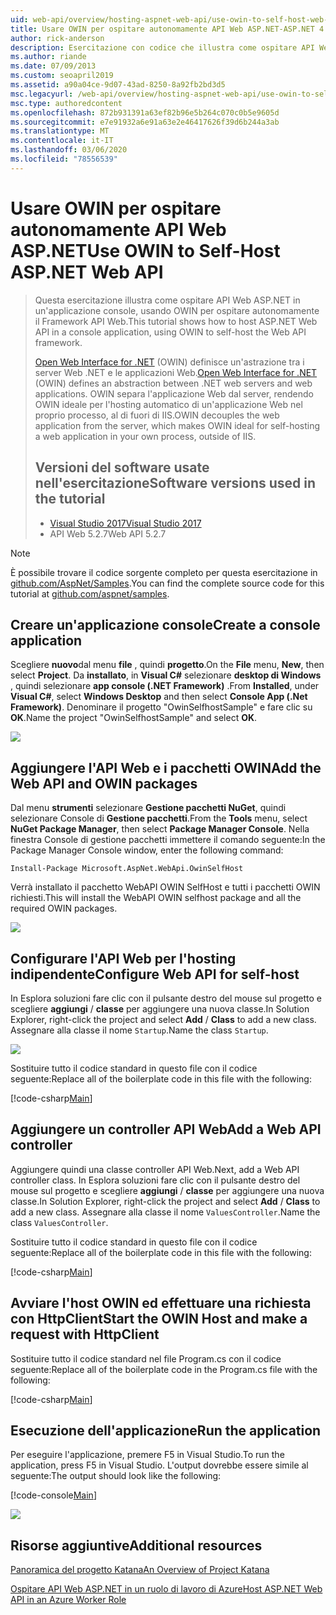 ```yaml
---
uid: web-api/overview/hosting-aspnet-web-api/use-owin-to-self-host-web-api
title: Usare OWIN per ospitare autonomamente API Web ASP.NET-ASP.NET 4. x
author: rick-anderson
description: Esercitazione con codice che illustra come ospitare API Web ASP.NET in un'applicazione console.
ms.author: riande
ms.date: 07/09/2013
ms.custom: seoapril2019
ms.assetid: a90a04ce-9d07-43ad-8250-8a92fb2bd3d5
msc.legacyurl: /web-api/overview/hosting-aspnet-web-api/use-owin-to-self-host-web-api
msc.type: authoredcontent
ms.openlocfilehash: 872b931391a63ef82b96e5b264c070c0b5e9605d
ms.sourcegitcommit: e7e91932a6e91a63e2e46417626f39d6b244a3ab
ms.translationtype: MT
ms.contentlocale: it-IT
ms.lasthandoff: 03/06/2020
ms.locfileid: "78556539"
---
```

# <a name="use-owin-to-self-host-aspnet-web-api"></a><span data-ttu-id="67556-103">Usare OWIN per ospitare autonomamente API Web ASP.NET</span><span class="sxs-lookup"><span data-stu-id="67556-103">Use OWIN to Self-Host ASP.NET Web API</span></span> 

> <span data-ttu-id="67556-104">Questa esercitazione illustra come ospitare API Web ASP.NET in un'applicazione console, usando OWIN per ospitare autonomamente il Framework API Web.</span><span class="sxs-lookup"><span data-stu-id="67556-104">This tutorial shows how to host ASP.NET Web API in a console application, using OWIN to self-host the Web API framework.</span></span>
>
> <span data-ttu-id="67556-105">[Open Web Interface for .NET](http://owin.org) (OWIN) definisce un'astrazione tra i server Web .NET e le applicazioni Web.</span><span class="sxs-lookup"><span data-stu-id="67556-105">[Open Web Interface for .NET](http://owin.org) (OWIN) defines an abstraction between .NET web servers and web applications.</span></span> <span data-ttu-id="67556-106">OWIN separa l'applicazione Web dal server, rendendo OWIN ideale per l'hosting automatico di un'applicazione Web nel proprio processo, al di fuori di IIS.</span><span class="sxs-lookup"><span data-stu-id="67556-106">OWIN decouples the web application from the server, which makes OWIN ideal for self-hosting a web application in your own process, outside of IIS.</span></span>
>
> ## <a name="software-versions-used-in-the-tutorial"></a><span data-ttu-id="67556-107">Versioni del software usate nell'esercitazione</span><span class="sxs-lookup"><span data-stu-id="67556-107">Software versions used in the tutorial</span></span>
>
>
> - [<span data-ttu-id="67556-108">Visual Studio 2017</span><span class="sxs-lookup"><span data-stu-id="67556-108">Visual Studio 2017</span></span>](https://visualstudio.microsoft.com/downloads/) 
> - <span data-ttu-id="67556-109">API Web 5.2.7</span><span class="sxs-lookup"><span data-stu-id="67556-109">Web API 5.2.7</span></span>

> [!NOTE]
> <span data-ttu-id="67556-110">È possibile trovare il codice sorgente completo per questa esercitazione in [github.com/AspNet/Samples](https://github.com/aspnet/samples/tree/master/samples/aspnet/WebApi/OwinSelfhostSample).</span><span class="sxs-lookup"><span data-stu-id="67556-110">You can find the complete source code for this tutorial at [github.com/aspnet/samples](https://github.com/aspnet/samples/tree/master/samples/aspnet/WebApi/OwinSelfhostSample).</span></span>

## <a name="create-a-console-application"></a><span data-ttu-id="67556-111">Creare un'applicazione console</span><span class="sxs-lookup"><span data-stu-id="67556-111">Create a console application</span></span>

<span data-ttu-id="67556-112">Scegliere **nuovo**dal menu **file** , quindi **progetto**.</span><span class="sxs-lookup"><span data-stu-id="67556-112">On the **File** menu,  **New**, then select **Project**.</span></span> <span data-ttu-id="67556-113">Da **installato**, in **Visual C#** selezionare **desktop di Windows** , quindi selezionare **app console (.NET Framework)** .</span><span class="sxs-lookup"><span data-stu-id="67556-113">From **Installed**, under **Visual C#**, select **Windows Desktop** and then select **Console App (.Net Framework)**.</span></span> <span data-ttu-id="67556-114">Denominare il progetto "OwinSelfhostSample" e fare clic su **OK**.</span><span class="sxs-lookup"><span data-stu-id="67556-114">Name the project "OwinSelfhostSample" and select **OK**.</span></span>

[![](use-owin-to-self-host-web-api/_static/image7.png)](use-owin-to-self-host-web-api/_static/image7.png)

## <a name="add-the-web-api-and-owin-packages"></a><span data-ttu-id="67556-115">Aggiungere l'API Web e i pacchetti OWIN</span><span class="sxs-lookup"><span data-stu-id="67556-115">Add the Web API and OWIN packages</span></span>

<span data-ttu-id="67556-116">Dal menu **strumenti** selezionare **Gestione pacchetti NuGet**, quindi selezionare Console di **Gestione pacchetti**.</span><span class="sxs-lookup"><span data-stu-id="67556-116">From the **Tools** menu, select **NuGet Package Manager**, then select **Package Manager Console**.</span></span> <span data-ttu-id="67556-117">Nella finestra Console di gestione pacchetti immettere il comando seguente:</span><span class="sxs-lookup"><span data-stu-id="67556-117">In the Package Manager Console window, enter the following command:</span></span>

`Install-Package Microsoft.AspNet.WebApi.OwinSelfHost`

<span data-ttu-id="67556-118">Verrà installato il pacchetto WebAPI OWIN SelfHost e tutti i pacchetti OWIN richiesti.</span><span class="sxs-lookup"><span data-stu-id="67556-118">This will install the WebAPI OWIN selfhost package and all the required OWIN packages.</span></span>

[![](use-owin-to-self-host-web-api/_static/image4.png)](use-owin-to-self-host-web-api/_static/image3.png)

## <a name="configure-web-api-for-self-host"></a><span data-ttu-id="67556-119">Configurare l'API Web per l'hosting indipendente</span><span class="sxs-lookup"><span data-stu-id="67556-119">Configure Web API for self-host</span></span>

<span data-ttu-id="67556-120">In Esplora soluzioni fare clic con il pulsante destro del mouse sul progetto e scegliere **aggiungi** / **classe** per aggiungere una nuova classe.</span><span class="sxs-lookup"><span data-stu-id="67556-120">In Solution Explorer, right-click the project and select **Add** / **Class** to add a new class.</span></span> <span data-ttu-id="67556-121">Assegnare alla classe il nome `Startup`.</span><span class="sxs-lookup"><span data-stu-id="67556-121">Name the class `Startup`.</span></span>

![](use-owin-to-self-host-web-api/_static/image5.png)

<span data-ttu-id="67556-122">Sostituire tutto il codice standard in questo file con il codice seguente:</span><span class="sxs-lookup"><span data-stu-id="67556-122">Replace all of the boilerplate code in this file with the following:</span></span>

[!code-csharp[Main](use-owin-to-self-host-web-api/samples/sample1.cs)]

## <a name="add-a-web-api-controller"></a><span data-ttu-id="67556-123">Aggiungere un controller API Web</span><span class="sxs-lookup"><span data-stu-id="67556-123">Add a Web API controller</span></span>

<span data-ttu-id="67556-124">Aggiungere quindi una classe controller API Web.</span><span class="sxs-lookup"><span data-stu-id="67556-124">Next, add a Web API controller class.</span></span> <span data-ttu-id="67556-125">In Esplora soluzioni fare clic con il pulsante destro del mouse sul progetto e scegliere **aggiungi** / **classe** per aggiungere una nuova classe.</span><span class="sxs-lookup"><span data-stu-id="67556-125">In Solution Explorer, right-click the project and select **Add** / **Class** to add a new class.</span></span> <span data-ttu-id="67556-126">Assegnare alla classe il nome `ValuesController`.</span><span class="sxs-lookup"><span data-stu-id="67556-126">Name the class `ValuesController`.</span></span>

<span data-ttu-id="67556-127">Sostituire tutto il codice standard in questo file con il codice seguente:</span><span class="sxs-lookup"><span data-stu-id="67556-127">Replace all of the boilerplate code in this file with the following:</span></span>

[!code-csharp[Main](use-owin-to-self-host-web-api/samples/sample2.cs)]

## <a name="start-the-owin-host-and-make-a-request-with-httpclient"></a><span data-ttu-id="67556-128">Avviare l'host OWIN ed effettuare una richiesta con HttpClient</span><span class="sxs-lookup"><span data-stu-id="67556-128">Start the OWIN Host and make a request with HttpClient</span></span>

<span data-ttu-id="67556-129">Sostituire tutto il codice standard nel file Program.cs con il codice seguente:</span><span class="sxs-lookup"><span data-stu-id="67556-129">Replace all of the boilerplate code in the Program.cs file with the following:</span></span>

[!code-csharp[Main](use-owin-to-self-host-web-api/samples/sample3.cs)]

## <a name="run-the-application"></a><span data-ttu-id="67556-130">Esecuzione dell'applicazione</span><span class="sxs-lookup"><span data-stu-id="67556-130">Run the application</span></span>

<span data-ttu-id="67556-131">Per eseguire l'applicazione, premere F5 in Visual Studio.</span><span class="sxs-lookup"><span data-stu-id="67556-131">To run the application, press F5 in Visual Studio.</span></span> <span data-ttu-id="67556-132">L'output dovrebbe essere simile al seguente:</span><span class="sxs-lookup"><span data-stu-id="67556-132">The output should look like the following:</span></span>

[!code-console[Main](use-owin-to-self-host-web-api/samples/sample4.cmd)]

![](use-owin-to-self-host-web-api/_static/image6.png)

## <a name="additional-resources"></a><span data-ttu-id="67556-133">Risorse aggiuntive</span><span class="sxs-lookup"><span data-stu-id="67556-133">Additional resources</span></span>

[<span data-ttu-id="67556-134">Panoramica del progetto Katana</span><span class="sxs-lookup"><span data-stu-id="67556-134">An Overview of Project Katana</span></span>](../../../aspnet/overview/owin-and-katana/an-overview-of-project-katana.md)

[<span data-ttu-id="67556-135">Ospitare API Web ASP.NET in un ruolo di lavoro di Azure</span><span class="sxs-lookup"><span data-stu-id="67556-135">Host ASP.NET Web API in an Azure Worker Role</span></span>](host-aspnet-web-api-in-an-azure-worker-role.md)
